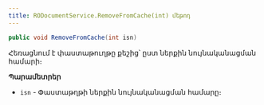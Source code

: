 ```yaml
---
title: RODocumentService.RemoveFromCache(int) մեթոդ  
---
```


```c#
public void RemoveFromCache(int isn)
```

Հեռացնում է փաստաթուղթը քեշից՝ ըստ ներքին նույնականացման համարի։

**Պարամետրեր**

* `isn` - Փաստաթղթի ներքին նույնականացման համարը։
